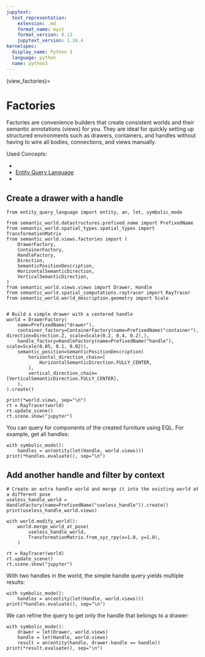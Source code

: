 ```yaml
---
jupytext:
  text_representation:
    extension: .md
    format_name: myst
    format_version: 0.13
    jupytext_version: 1.16.4
kernelspec:
  display_name: Python 3
  language: python
  name: python3
---
```


(view_factories)=
# Factories

Factories are convenience builders that create consistent worlds and their semantic annotations (views) for you.
They are ideal for quickly setting up structured environments such as drawers, containers, and handles without
having to wire all bodies, connections, and views manually.

Used Concepts:
- [](world-structure-manipulation)
- [Entity Query Language](https://abdelrhmanbassiouny.github.io/entity_query_language/intro.html)
- [](semantic_annotations)

## Create a drawer with a handle

```{code-cell} ipython2
from entity_query_language import entity, an, let, symbolic_mode

from semantic_world.datastructures.prefixed_name import PrefixedName
from semantic_world.spatial_types.spatial_types import TransformationMatrix
from semantic_world.views.factories import (
    DrawerFactory,
    ContainerFactory,
    HandleFactory,
    Direction,
    SemanticPositionDescription,
    HorizontalSemanticDirection,
    VerticalSemanticDirection,
)
from semantic_world.views.views import Drawer, Handle
from semantic_world.spatial_computations.raytracer import RayTracer
from semantic_world.world_description.geometry import Scale


# Build a simple drawer with a centered handle
world = DrawerFactory(
    name=PrefixedName("drawer"),
    container_factory=ContainerFactory(name=PrefixedName("container"), direction=Direction.Z, scale=Scale(0.2, 0.4, 0.2),),
    handle_factory=HandleFactory(name=PrefixedName("handle"), scale=Scale(0.05, 0.1, 0.02)),
    semantic_position=SemanticPositionDescription(
        horizontal_direction_chain=[
            HorizontalSemanticDirection.FULLY_CENTER,
        ],
        vertical_direction_chain=[VerticalSemanticDirection.FULLY_CENTER],
    ),
).create()

print(*world.views, sep="\n")
rt = RayTracer(world)
rt.update_scene()
rt.scene.show("jupyter")
```

You can query for components of the created furniture using EQL. For example, get all handles:

```{code-cell} ipython2
with symbolic_mode():
    handles = an(entity(let(Handle, world.views)))
print(*handles.evaluate(), sep="\n")
```

## Add another handle and filter by context

```{code-cell} ipython2
# Create an extra handle world and merge it into the existing world at a different pose
useless_handle_world = HandleFactory(name=PrefixedName("useless_handle")).create()
print(useless_handle_world.views)

with world.modify_world():
    world.merge_world_at_pose(
        useless_handle_world,
        TransformationMatrix.from_xyz_rpy(x=1.0, y=1.0),
    )

rt = RayTracer(world)
rt.update_scene()
rt.scene.show("jupyter")
```

With two handles in the world, the simple handle query yields multiple results:

```{code-cell} ipython2
with symbolic_mode():
    handles = an(entity(let(Handle, world.views)))
print(*handles.evaluate(), sep="\n")
```

We can refine the query to get only the handle that belongs to a drawer:

```{code-cell} ipython2
with symbolic_mode():
    drawer = let(Drawer, world.views)
    handle = let(Handle, world.views)
    result = an(entity(handle, drawer.handle == handle))
print(*result.evaluate(), sep="\n")
```
